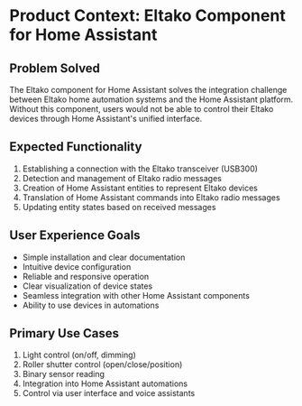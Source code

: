 # Product Context: Eltako Component for Home Assistant

## Problem Solved
The Eltako component for Home Assistant solves the integration challenge between Eltako home automation systems and the Home Assistant platform. Without this component, users would not be able to control their Eltako devices through Home Assistant's unified interface.

## Expected Functionality
1. Establishing a connection with the Eltako transceiver (USB300)
2. Detection and management of Eltako radio messages
3. Creation of Home Assistant entities to represent Eltako devices
4. Translation of Home Assistant commands into Eltako radio messages
5. Updating entity states based on received messages

## User Experience Goals
- Simple installation and clear documentation
- Intuitive device configuration
- Reliable and responsive operation
- Clear visualization of device states
- Seamless integration with other Home Assistant components
- Ability to use devices in automations

## Primary Use Cases
1. Light control (on/off, dimming)
2. Roller shutter control (open/close/position)
3. Binary sensor reading
4. Integration into Home Assistant automations
5. Control via user interface and voice assistants 